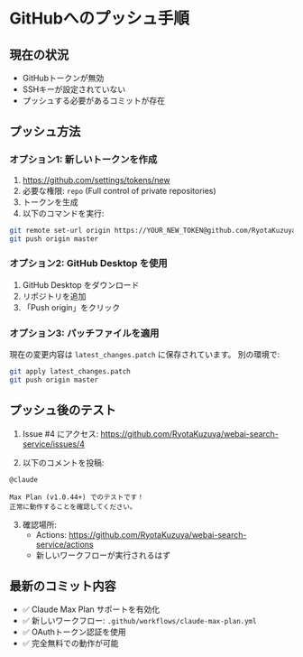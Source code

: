 # GitHubへのプッシュ手順

## 現在の状況
- GitHubトークンが無効
- SSHキーが設定されていない
- プッシュする必要があるコミットが存在

## プッシュ方法

### オプション1: 新しいトークンを作成
1. https://github.com/settings/tokens/new
2. 必要な権限: `repo` (Full control of private repositories)
3. トークンを生成
4. 以下のコマンドを実行:
```bash
git remote set-url origin https://YOUR_NEW_TOKEN@github.com/RyotaKuzuya/webai-search-service.git
git push origin master
```

### オプション2: GitHub Desktop を使用
1. GitHub Desktop をダウンロード
2. リポジトリを追加
3. 「Push origin」をクリック

### オプション3: パッチファイルを適用
現在の変更内容は `latest_changes.patch` に保存されています。
別の環境で:
```bash
git apply latest_changes.patch
git push origin master
```

## プッシュ後のテスト

1. Issue #4 にアクセス: https://github.com/RyotaKuzuya/webai-search-service/issues/4

2. 以下のコメントを投稿:
```
@claude

Max Plan (v1.0.44+) でのテストです！
正常に動作することを確認してください。
```

3. 確認場所:
   - Actions: https://github.com/RyotaKuzuya/webai-search-service/actions
   - 新しいワークフローが実行されるはず

## 最新のコミット内容

- ✅ Claude Max Plan サポートを有効化
- ✅ 新しいワークフロー: `.github/workflows/claude-max-plan.yml`
- ✅ OAuthトークン認証を使用
- ✅ 完全無料での動作が可能